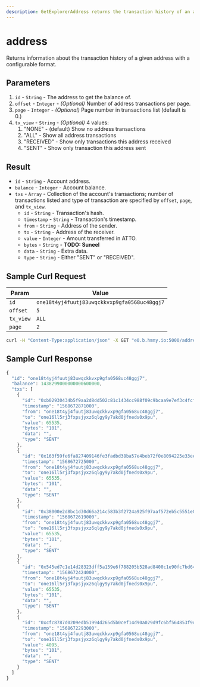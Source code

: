 ```yaml
---
description: GetExplorerAddress returns the transaction history of an address
---
```


# address

Returns information about the transaction history of a given address with a configurable format.

## Parameters

1. `id` - `String` -  The address to get the balance of.
2. `offset` - `Integer` - _(Optional)_ Number of address transactions per page.
3. `page` - `Integer` - _(Optional)_ Page number in transactions list (default is 0.)
4. `tx_view` - `String` - _(Optional)_ 4 values:
   1. "NONE" - (default) Show no address transactions
   2. "ALL" - Show all address transactions
   3. "RECEIVED" - Show only transactions this address received
   4. "SENT" - Show only transaction this address sent

## Result

* `id` - `String` - Account address.
* `balance` - `Integer` - Account balance.
* `txs` - `Array` - Collection of the account's transactions; number of transactions listed and type of transaction are specified by `offset`, `page`, and `tx_view`.
  * `id` - `String` - Transaction's hash.
  * `timestamp` - `String` - Transaction's timestamp.
  * `from` - `String` - Address of the sender.
  * `to` - `String` - Address of the receiver.
  * `value` - `Integer` - Amount transferred in ATTO.
  * `bytes` - `String` - **TODO: Suneel**
  * `data` - `String` - Extra data.
  * `type` - `String` - Either "SENT" or "RECEIVED".

## Sample Curl Request

| Param     | Value                                        |
| --------- | -------------------------------------------- |
| `id`      | `one18t4yj4fuutj83uwqckkvxp9gfa0568uc48ggj7` |
| `offset`  | `5`                                          |
| `tx_view` | `ALL`                                        |
| `page`    | `2`                                          |

```bash
curl -H "Content-Type:application/json" -X GET "e0.b.hmny.io:5000/address?id=one18t4yj4fuutj83uwqckkvxp9gfa0568uc48ggj7&tx_view=ALL&offset=5&page=2"
```

## Sample Curl Response

```javascript
{
  "id": "one18t4yj4fuutj83uwqckkvxp9gfa0568uc48ggj7",
  "balance": 1438299000000000600000,
  "txs": [
    {
      "id": "0xb02930434b5f9aa2d8dd502c81c1434cc988f09c9bcaa9e7ef3c4fcf4d8db82d",
      "timestamp": "1568672871000",
      "from": "one18t4yj4fuutj83uwqckkvxp9gfa0568uc48ggj7",
      "to": "one16ll5rj3fxpsjyxz6qlgy9y7akd0jfneds0x9pu",
      "value": 65535,
      "bytes": "101",
      "data": "",
      "type": "SENT"
    },
    {
      "id": "0x163f59fe6fa827409146fe3fadbd38ba57e4beb72f0e8094225e33ee3e55a0cf",
      "timestamp": "1568672725000",
      "from": "one18t4yj4fuutj83uwqckkvxp9gfa0568uc48ggj7",
      "to": "one16ll5rj3fxpsjyxz6qlgy9y7akd0jfneds0x9pu",
      "value": 65535,
      "bytes": "101",
      "data": "",
      "type": "SENT"
    },
    {
      "id": "0x38000e2d8bc1d30d66a214c583b3f2724a925f97aaf572eb5c5551e0a8e231e2",
      "timestamp": "1568672619000",
      "from": "one18t4yj4fuutj83uwqckkvxp9gfa0568uc48ggj7",
      "to": "one16ll5rj3fxpsjyxz6qlgy9y7akd0jfneds0x9pu",
      "value": 65535,
      "bytes": "101",
      "data": "",
      "type": "SENT"
    },
    {
      "id": "0x545ed7c1e14d28323dff5a159e6f788205b528ad8400c1e90fc7bd64433e2526",
      "timestamp": "1568672424000",
      "from": "one18t4yj4fuutj83uwqckkvxp9gfa0568uc48ggj7",
      "to": "one16ll5rj3fxpsjyxz6qlgy9y7akd0jfneds0x9pu",
      "value": 65535,
      "bytes": "101",
      "data": "",
      "type": "SENT"
    },
    {
      "id": "0xcfc8787d0209edb51994d265d5b0cef14d90a029d9fc6bf564853f9d5e766511",
      "timestamp": "1568672293000",
      "from": "one18t4yj4fuutj83uwqckkvxp9gfa0568uc48ggj7",
      "to": "one16ll5rj3fxpsjyxz6qlgy9y7akd0jfneds0x9pu",
      "value": 4095,
      "bytes": "101",
      "data": "",
      "type": "SENT"
    }
  ]
}
```
